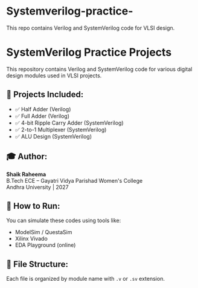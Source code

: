 # Systemverilog-practice-
This repo contains Verilog and SystemVerilog code for VLSI design. 
# SystemVerilog Practice Projects

This repository contains Verilog and SystemVerilog code for various digital design modules used in VLSI projects.

## 🧠 Projects Included:
- ✅ Half Adder (Verilog)
- ✅ Full Adder (Verilog)
- ✅ 4-bit Ripple Carry Adder (SystemVerilog)
- ✅ 2-to-1 Multiplexer (SystemVerilog)
- ✅ ALU Design (SystemVerilog)

## 🎓 Author:
**Shaik Raheema**  
B.Tech ECE – Gayatri Vidya Parishad Women's College  
Andhra University | 2027

## 📌 How to Run:
You can simulate these codes using tools like:
- ModelSim / QuestaSim
- Xilinx Vivado
- EDA Playground (online)

## 📁 File Structure:
Each file is organized by module name with `.v` or `.sv` extension. 
